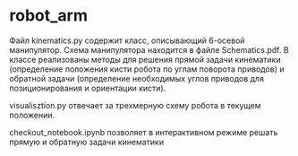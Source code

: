 # robot_arm
Файл kinematics.py содержит класс, описывающий 6-осевой манипулятор. Схема манипулятора находится в файле Schematics.pdf. В классе реализованы методы для решения прямой задачи кинематики (определение положения кисти робота по углам поворота приводов) и обратной задачи (определение необходимых углов приводов для позиционирования и ориентации кисти).

visualisztion.py отвечает за трехмерную схему робота в текущем положении.

checkout_notebook.ipynb позволяет в интерактивном режиме решать прямую и обратную задачи кинематики
